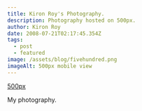 ```yaml
---
title: Kiron Roy's Photography.
description: Photography hosted on 500px.
author: Kiron Roy
date: 2008-07-21T02:17:45.354Z
tags:
  - post
  - featured
image: /assets/blog/fivehundred.png
imageAlt: 500px mobile view
---
```

[5﻿00px](https://500px.com/p/kironroynet?view=photos)

M﻿y photography.